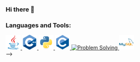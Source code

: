 ### Hi there 👋

<!--- Flags --->
### Languages and Tools:
<!-- Java --> <a href="https://www.java.com"> <img src="https://raw.githubusercontent.com/devicons/devicon/master/icons/java/java-original.svg" alt="java" width="40" height="40"/> </a>
<!-- C++ --> <a href="https://www.w3schools.com/cpp/"> <img src="https://raw.githubusercontent.com/devicons/devicon/master/icons/cplusplus/cplusplus-original.svg" alt="C++" width="40" height="40"/> </a>
<!-- Python --> <a href="https://www.python.org"> <img src="https://raw.githubusercontent.com/devicons/devicon/master/icons/python/python-original.svg" alt="python" width="40" height="40"/> </a>
<!-- C --> <a href="https://www.cprogramming.com/"> <img src="https://raw.githubusercontent.com/devicons/devicon/master/icons/c/c-original.svg" alt="C" width="40" height="40"/> </a>
<!-- Problem Solving --> <a href="https://www.geeksforgeeks.org/"> <img src="https://github.com/zumrudu-anka/zumrudu-anka/blob/0c76e7f5ca339abbaa0689c2c50454dbb6263b1d/images/problemSolving.png" alt="Problem Solving" width="40" height="40"/> </a> 
<!-- MySQL --> <a href="https://www.mysql.com/"> <img src="https://raw.githubusercontent.com/devicons/devicon/master/icons/mysql/mysql-original-wordmark.svg" alt="mysql" width="40" height="40"/> </a>
<br>
-->
